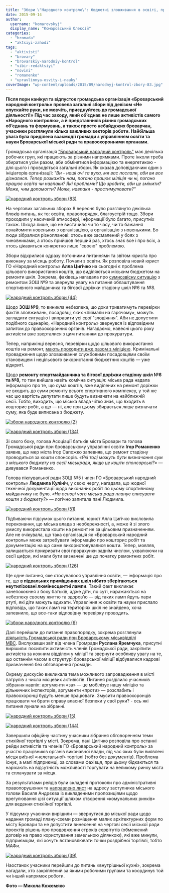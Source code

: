 ```yaml
---
title: "Збори \"Народного контролю\": бюджетні зловживання в освіті, проблеми у благоустрої та правопорядку"
date: 2015-09-14
author: 
  username: "komarovskyj"
  display_name: "Комаровський Олексій"
categories: 
  - "hromada"
  - "aktsiyi-zahodi"
tags: 
  - "aktivisti"
  - "brovary"
  - "brovarskiy-narodniy-kontrol"
  - "vibir-redaktsiyi"
  - "novini"
  - "romanenko"
  - "upravlinnya-osvity-i-nauky"
coverImage: "wp-content/uploads/2015/09/narodnyj-kontrol-zbory-83.jpg"
---
```


**Після пори канікул та відпусток громадська організація «Броварський народний контроль» провела загальні збори під девізом «Не опускайте руки, не мовчіть, приєднуйтесь до громадської діяльності!» Під час заходу, який об’єднав не лише активістів самого «Народного контролю», а й представників різних громадських об’єднань та формувань, а також просто небайдужих броварчан, учасники розглянули кілька важливих векторів роботи. Найбільша увага була приділена взаємодії громади з управлінням освіти та науки Броварської міської ради та правоохоронними органами.**

Громадська організація ["Броварський народний контроль"](http://nk.mybrovary.com/) має декілька робочих груп, які працюють за різними напрямками. Проте інколи треба збиратися усім разом, аби обмінятися інформацією та енергетикою - для цього і проводяться загальні збори. Як сказав доповідаючим один з ініціаторів організації: _"Ви - наші очі та вуха, ми вас послали, аби ви все дізналися. Тепер розкажіть нам, погано працює міліція чи ні, погано працює освіта чи навпаки? Які проблеми? Що зробити, аби це змінити? Може, чим допомогти? Може, навпаки - простимулювати?"_

[![народний контроль збори (83)](https://mpz.brovary.org/wp-content/uploads/2015/09/narodnyj-kontrol-zbory-83.jpg)](https://mpz.brovary.org/wp-content/uploads/2015/09/narodnyj-kontrol-zbory-83.jpg)

На чергових загальних зборах 8 вересня було розглянуто декілька блоків питань, як то: освіта, правопорядок, благоустрій тощо. Збори проходили у насиченій атмосфері, інформації було багато, присутніх також. Шкода лише, що не вистачило чи то часу, чи то бажання ознайомити новеньких з організацією, а організацію з новенькими. Бо люди зібралися різнопланові: хтось вже засмалений у боях з чиновниками, а хтось прийшов перший раз, хтось знає все і про всіх, а хтось цікавиться конкретно лише "своєю" проблемою.

Збори відкрилися одразу поточними питаннями та звітом юриста про виконану за місяць роботу. Почали з освіти. Як розповіла новий юрист ГО «Народний контроль» **Алла Цигічко** на сьогодні є проблема цільового використання коштів, що виділяються міським бюджетом на ремонти шкіл. Зокрема, фахівець нагадала про [сумнозвісну ситуацію](https://mpz.brovary.org/osobliviy-remont-v-9-y-shkoli/) з ремонтом ЗОШ №9 та звернула увагу на питання облаштування спортивного майданчика та бігової доріжки стадіону шкіл №6 та №8.

[![народний контроль збори (44)](https://mpz.brovary.org/wp-content/uploads/2015/09/narodnyj-kontrol-zbory-44.jpg)](https://mpz.brovary.org/wp-content/uploads/2015/09/narodnyj-kontrol-zbory-44.jpg)

Щодо **ЗОШ №9**, то виникла небезпека, що доки триватимуть перевірки фактів зловживань, посадовці, яких «піймали на гарячому», можуть загладити ситуацію і виправити усі свої "злодіяння". Аби не допустити подібного сценарію, «Народний контроль» звернувся із відповідним запитом до правоохоронних органів. Нагадаємо, навесні цього року активісти вже зверталися з цим питанням до прокуратури.

Тепер, наприкінці вересня, перевірки щодо цільового використання коштів на ремонт, [мають проходити вже разом з міліцією](https://mpz.brovary.org/gromadska-rada-pry-militsiyi-problemy-z-102-patrulyamy-ta-pryjom-gromadyan/). Кримінальні провадження щодо зловживання службовими посадовцями своїм становищем і нецільового використання бюджетних коштів — уже відкриті.

Щодо **ремонту спортмайданчика та бігової доріжки стадіону шкіл №6 та №8,** то там вийшла навіть комічна ситуація: міська рада надала інформацію про те, що сума коштів, вже виділених на ремонт доріжки не входить до суми ремонту всього спортивного комплексу, у той же час цю вартість депутати лише будуть визначати на найближчій сесії. Тобто, виходить, що міська влада чітко знає, що входить в кошторис робіт, а що — ні, але при цьому збирається _лише_ визначати суму, яка буде виписана з бюджету.

[![збори народного контролю (2)](https://mpz.brovary.org/wp-content/uploads/2015/09/zbory-narodnogo-kontrolyu-2.jpg)](https://mpz.brovary.org/wp-content/uploads/2015/09/zbory-narodnogo-kontrolyu-2.jpg)

[![народний контроль збори (134)](https://mpz.brovary.org/wp-content/uploads/2015/09/narodnyj-kontrol-zbory-134.jpg)](https://mpz.brovary.org/wp-content/uploads/2015/09/narodnyj-kontrol-zbory-134.jpg)

Зі свого боку, голова Асоціації батьків міста Бровари та голова Громадської ради при броварському управлінні освіти **Ігор Романенко** заявив, що мер міста Ігор Сапожко запевняв, що ремонт стадіону проводиться за кошти спонсорів. _«Які тоді можуть бути визначання сум з міського бюджету на сесії міськради, якщо це кошти спонсорські?»_ — дивувався Романенко.

Голова піклувальної ради ЗОШ №5 і член ГО «Броварський народний контроль» **Людмила Кулініч**, у свою чергу, нагадала, що жодної технічної документації щодо виконаних робіт по цьому спортивному майданчику не було. _«На основі чого міська рада планує списувати кошти з бюджету?_» — логічно запитала пані Людмила.

[![народний контроль збори (51)](https://mpz.brovary.org/wp-content/uploads/2015/09/narodnyj-kontrol-zbory-51.jpg)](https://mpz.brovary.org/wp-content/uploads/2015/09/narodnyj-kontrol-zbory-51.jpg)

Підбиваючи підсумок цього питання, юрист Алла Цигічко висловила переконання, що міська влада з необережності, а, може й зі злого умислу використала кошти на ремонт не за цільовим призначенням. Але не очікувала, що така організація як «Броварський народний контроль» може затребувати інформацію про кошторис робіт та документацію на що саме використовувалися кошти. Тепер, мовляв, залишається прикривати свої прорахунки заднім числом, ухвалюючи на сесії цифри, які мали бути визначені ще до початку ремонтних робіт.

[![народний контроль збори (126)](https://mpz.brovary.org/wp-content/uploads/2015/09/narodnyj-kontrol-zbory-126.jpg)](https://mpz.brovary.org/wp-content/uploads/2015/09/narodnyj-kontrol-zbory-126.jpg)

Ще одне питання, яке стосувалося управління освіти, — інформація про те, що **в підвальних приміщеннях шкіл нібито зберігаються неутилізовані люмінесцентні лампи**. Такий факт викликає занепокоєння з боку батьків, адже діти, по суті, наражаються на небезпеку своєму життю та здоров’ю — від таких ламп йдуть пари ртуті, які діти можуть вдихати. Управління ж освіти та науки прислало відповідь, що таких ламп на територіях шкіл не знайдено, хоча запевнило, що все-таки відповідну перевірку проводить.

[![збори народного контролю (6)](https://mpz.brovary.org/wp-content/uploads/2015/09/zbory-narodnogo-kontrolyu-6.jpg)](https://mpz.brovary.org/wp-content/uploads/2015/09/zbory-narodnogo-kontrolyu-6.jpg)

Далі перейшли до питання правопорядку, зокрема розглянули [діяльність Громадської ради при Броварському міськвідділі МВС](https://mpz.brovary.org/gromadska-rada-pry-militsiyi-problemy-z-102-patrulyamy-ta-pryjom-gromadyan/). Вислухавши звіт від члена Громради **Руслана Яремчука**, присутні вирішили: посилити активність членів Громадської ради, закріпити активіста за кожним відділом у міліції та звернути особливу увагу на те, що останнім часом в структурі броварської міліції відбувалися кадрові призначення без обговорення громади.

Окрему дискусію викликала тема можливого запровадження в місті патрулів з числа місцевих активістів. Питання розділило учасників зібрання навпіл: аргументи «за» — це мобілізує нашу міліцію та дільничних інспекторів, аргументи «проти» — розслабить і правоохоронці будуть менше працювати. Змусити правоохоронців працювати чи брати справу власної безпеки у свої руки? - ось які питання лунали на зібранні.

[![народний контроль збори (15)](https://mpz.brovary.org/wp-content/uploads/2015/09/narodnyj-kontrol-zbory-15.jpg)](https://mpz.brovary.org/wp-content/uploads/2015/09/narodnyj-kontrol-zbory-15.jpg)

[![народний контроль збори (144)](https://mpz.brovary.org/wp-content/uploads/2015/09/narodnyj-kontrol-zbory-144.jpg)](https://mpz.brovary.org/wp-content/uploads/2015/09/narodnyj-kontrol-zbory-144.jpg)

Завершили офіційну частину учасники зібрання обговоренням теми стихійної торгівлі у місті. Зокрема, пані Цигічко розповіла про останні рейди активістів та членів ГО «Броварський народний контроль» за участю працівників органів виконавчої влади, під час яких були виявлені місця виїзної «нелегальної» торгівлі (тобто без документів). Проблема існує, а малі підприємці, за словами фахівця, при цьому бідкаються та нарікають на відсутність можливості торгувати на великому ринку міста та сплачувати за місця.

За результатами рейдів були складені протоколи про адміністративні правопорушення та [направлено лист](http://nk.mybrovary.com/vse-puchkom-idemo-dali/) на адресу заступника міського голови Василя Андрєєва із викладеними пропозиціями щодо врегулювання цієї ситуації шляхом створення «комунальних ринків» для ведення стихійної торгівлі.

У підсумку учасники вирішили — звернутися до міської ради щодо надання громаді плану-схеми розміщення малих архітектурних форм по місту Бровари та не допустити винесення на чергові сесії міської ради проектів рішень про продовження строків сервітутів (обмежений договір на право користування земельною ділянкою), які вже минули, підприємцям, які хочуть встановлювати точки роздрібної торгівлі, тобто МАФи.

[![народний контроль збори (39)](https://mpz.brovary.org/wp-content/uploads/2015/09/narodnyj-kontrol-zbory-39.jpg)](https://mpz.brovary.org/wp-content/uploads/2015/09/narodnyj-kontrol-zbory-39.jpg)

Наостанок учасники перейшли до питань «внутрішньої кухні», зокрема нагадали, хто закріплений за якими робочими групами та координує той чи інший напрямок роботи.

**Фото — Микола Кожемяко**
